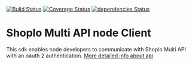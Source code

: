 [![Build Status](https://travis-ci.org/AdrianAdamiec/shoplo-multi-client-node.svg?branch=master)](https://travis-ci.org/AdrianAdamiec/shoplo-multi-client-node)
[![Coverage Status](https://coveralls.io/repos/github/AdrianAdamiec/shoplo-client-node/badge.svg?branch=master)](https://coveralls.io/github/AdrianAdamiec/shoplo-multi-client-node?branch=master)
[![dependencies Status](https://david-dm.org/AdrianAdamiec/shoplo-client-node/status.svg)](https://david-dm.org/AdrianAdamiec/shoplo-multi-client-node)

# Shoplo Multi API node Client 

This sdk enables node developers to communicate with Shoplo Multi API with an oauth 2 authentication. 
[More detailed info about api](api.shoplo.io/api/doc/public)